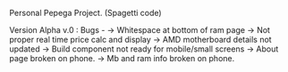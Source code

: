 Personal Pepega Project. (Spagetti code)

Version Alpha v.0 : 
Bugs - 
-> Whitespace at bottom of ram page
-> Not proper real time price calc and display
-> AMD motherboard details not updated
-> Build component not ready for mobile/small screens
-> About page broken on phone.
-> Mb and ram info broken on phone.
